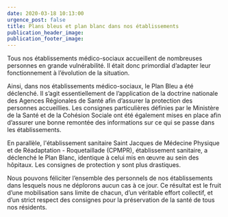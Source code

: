 ```yaml
---
date: 2020-03-18 10:13:00
urgence_post: false
title: Plans bleus et plan blanc dans nos établissements
publication_header_image:
publication_footer_image:
---
```


Tous nos &eacute;tablissements m&eacute;dico-sociaux accueillent de nombreuses personnes en grande vuln&eacute;rabilit&eacute;. Il &eacute;tait donc primordial d’adapter leur fonctionnement &agrave; l’&eacute;volution de la situation.

Ainsi, dans nos &eacute;tablissements m&eacute;dico-sociaux, le Plan Bleu a &eacute;t&eacute; d&eacute;clench&eacute;. Il s’agit essentiellement de l’application de la doctrine nationale des Agences R&eacute;gionales de Sant&eacute; afin d’assurer la protection des personnes accueillies. Les consignes particuli&egrave;res d&eacute;finies par le Minist&egrave;re de la Sant&eacute; et de la Coh&eacute;sion Sociale ont &eacute;t&eacute; &eacute;galement mises en place afin d’assurer une bonne remont&eacute;e des informations sur ce qui se passe dans les &eacute;tablissements.

En parall&egrave;le, l'&eacute;tablissement sanitaire Saint Jacques de M&eacute;decine Physique et de R&eacute;adaptation - Roquetaillade (CPMPR), &eacute;tablissement sanitaire, a d&eacute;clench&eacute; le Plan Blanc, identique &agrave; celui mis en œuvre au sein des h&ocirc;pitaux. Les consignes de protection y sont plus drastiques.

Nous pouvons f&eacute;liciter l’ensemble des personnels de nos &eacute;tablissements dans lesquels nous ne d&eacute;plorons aucun cas &agrave; ce jour. Ce r&eacute;sultat est le fruit d’une mobilisation sans limite de chacun, d’un v&eacute;ritable effort collectif, et d’un strict respect des consignes pour la pr&eacute;servation de la sant&eacute; de tous nos r&eacute;sidents.
